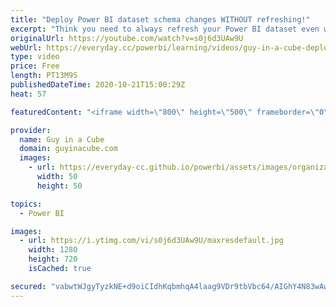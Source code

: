 ```yaml
---
title: "Deploy Power BI dataset schema changes WITHOUT refreshing!"
excerpt: "Think you need to always refresh your Power BI dataset even why just adding a measure? Patrick shows how you can deploy schema changes without needing to perform the refresh with Power BI Premium and the ALM Toolkit.  ALM Toolkit: http://alm-toolkit.com/  📢 Become a member: https://guyinacu.be/membership"
originalUrl: https://youtube.com/watch?v=s0j6d3UAw9U
webUrl: https://everyday.cc/powerbi/learning/videos/guy-in-a-cube-deploy-power-bi-dataset-schema-changes-without-refreshing/
type: video
price: Free
length: PT13M9S
publishedDateTime: 2020-10-21T15:00:29Z
heat: 57

featuredContent: "<iframe width=\"800\" height=\"500\" frameborder=\"0\" src=\"https://www.youtube.com/embed/s0j6d3UAw9U\" allow=\"accelerometer; autoplay; encrypted-media; gyroscope; picture-in-picture\" allowfullscreen></iframe>"

provider:
  name: Guy in a Cube
  domain: guyinacube.com
  images:
    - url: https://everyday-cc.github.io/powerbi/assets/images/organizations/guyinacube.com-50x50.jpg
      width: 50
      height: 50

topics:
  - Power BI

images:
  - url: https://i.ytimg.com/vi/s0j6d3UAw9U/maxresdefault.jpg
    width: 1280
    height: 720
    isCached: true

secured: "vabwtWJgyTyzkNE+d9oiCIdhKqbmhqA4laag9VDr9tbVbc64/AIGhY4N83wAwNIFWzDGqh5ES0vILfy/sML1/oneuUaxhe9/D01q3n3q1rshGvMKEElY6i+qy3dbkG0q6jvTpEOmou7MzbVrsGmG5bYVlHO6v9SOFTJkEs/2woXu97kobtreD9G8/JBtNwOKfy5jFd1LvOIzWfeArId/hhnvQDzC1JYxXRxYv4hTdWLwnGZadwt+HTl9aXDbUuJlkwH4gJ1tCOxr22XvHeZYMY4DBYRCrVtfoAmIUGOPvynYEYG93h3B+3ItIcddaPiyW/EV3io7gWfuc0C4sCxtTtTwJyagkFcKqGB/ZeZhg6oNJuo17juWG6jsyNEZi58gvurw1pJD/sy/o1GL7k/1AAQWwg7dso7Gd1OpUtYyDyA=;CMkr2gVX3PNVmHQ3D7F3Vg=="
---
```



